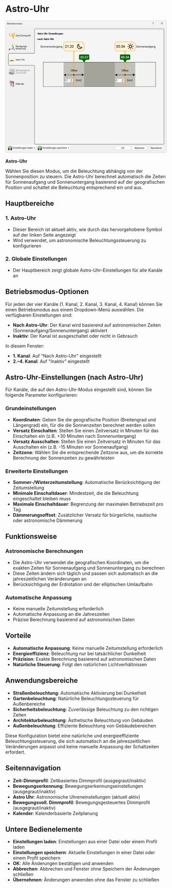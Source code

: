 # Astro-Uhr

![Astro-Uhr](astro-uhr.png)

**Astro-Uhr**

Wählen Sie diesen Modus, um die Beleuchtung abhängig von der Sonnenposition zu steuern. Die Astro-Uhr berechnet automatisch die Zeiten für Sonnenaufgang und Sonnenuntergang basierend auf der geografischen Position und schaltet die Beleuchtung entsprechend ein und aus.

## Hauptbereiche

### 1. Astro-Uhr

- Dieser Bereich ist aktuell aktiv, wie durch das hervorgehobene Symbol auf der linken Seite angezeigt
- Wird verwendet, um astronomische Beleuchtungssteuerung zu konfigurieren

### 2. Globale Einstellungen

- Der Hauptbereich zeigt globale Astro-Uhr-Einstellungen für alle Kanäle an

## Betriebsmodus-Optionen

Für jeden der vier Kanäle (1. Kanal, 2. Kanal, 3. Kanal, 4. Kanal) können Sie einen Betriebsmodus aus einem Dropdown-Menü auswählen. Die verfügbaren Einstellungen sind:

- **Nach Astro-Uhr**: Der Kanal wird basierend auf astronomischen Zeiten (Sonnenaufgang/Sonnenuntergang) aktiviert
- **Inaktiv**: Der Kanal ist ausgeschaltet oder nicht in Gebrauch

In diesem Fenster:
- **1. Kanal**: Auf "Nach Astro-Uhr" eingestellt
- **2.–4. Kanal**: Auf "Inaktiv" eingestellt

## Astro-Uhr-Einstellungen (nach Astro-Uhr)

Für Kanäle, die auf den Astro-Uhr-Modus eingestellt sind, können Sie folgende Parameter konfigurieren:

### Grundeinstellungen
- **Koordinaten**: Geben Sie die geografische Position (Breitengrad und Längengrad) ein, für die die Sonnenzeiten berechnet werden sollen
- **Versatz Einschalten**: Stellen Sie einen Zeitversatz in Minuten für das Einschalten ein (z.B. +30 Minuten nach Sonnenuntergang)
- **Versatz Ausschalten**: Stellen Sie einen Zeitversatz in Minuten für das Ausschalten ein (z.B. -15 Minuten vor Sonnenaufgang)
- **Zeitzone**: Wählen Sie die entsprechende Zeitzone aus, um die korrekte Berechnung der Sonnenzeiten zu gewährleisten

### Erweiterte Einstellungen
- **Sommer-/Winterzeitumstellung**: Automatische Berücksichtigung der Zeitumstellung
- **Minimale Einschaltdauer**: Mindestzeit, die die Beleuchtung eingeschaltet bleiben muss
- **Maximale Einschaltdauer**: Begrenzung der maximalen Betriebszeit pro Tag
- **Dämmerungsoffset**: Zusätzlicher Versatz für bürgerliche, nautische oder astronomische Dämmerung

## Funktionsweise

### Astronomische Berechnungen
- Die Astro-Uhr verwendet die geografischen Koordinaten, um die exakten Zeiten für Sonnenaufgang und Sonnenuntergang zu berechnen
- Diese Zeiten ändern sich täglich und passen sich automatisch an die jahreszeitlichen Veränderungen an
- Berücksichtigung der Erdrotation und der elliptischen Umlaufbahn

### Automatische Anpassung
- Keine manuelle Zeitumstellung erforderlich
- Automatische Anpassung an die Jahreszeiten
- Präzise Berechnung basierend auf astronomischen Daten

## Vorteile

- **Automatische Anpassung**: Keine manuelle Zeitumstellung erforderlich
- **Energieeffizienz**: Beleuchtung nur bei tatsächlicher Dunkelheit
- **Präzision**: Exakte Berechnung basierend auf astronomischen Daten
- **Natürliche Steuerung**: Folgt den natürlichen Lichtverhältnissen

## Anwendungsbereiche

- **Straßenbeleuchtung**: Automatische Aktivierung bei Dunkelheit
- **Gartenbeleuchtung**: Natürliche Beleuchtungssteuerung für Außenbereiche
- **Sicherheitsbeleuchtung**: Zuverlässige Beleuchtung zu den richtigen Zeiten
- **Architekturbeleuchtung**: Ästhetische Beleuchtung von Gebäuden
- **Außenbeleuchtung**: Effiziente Beleuchtung von Gebäudebereichen

Diese Konfiguration bietet eine natürliche und energieeffiziente Beleuchtungssteuerung, die sich automatisch an die jahreszeitlichen Veränderungen anpasst und keine manuelle Anpassung der Schaltzeiten erfordert.

## Seitennavigation

- **Zeit-Dimmprofil**: Zeitbasiertes Dimmprofil (ausgegraut/inaktiv)
- **Bewegungserkennung**: Bewegungserkennungseinstellungen (ausgegraut/inaktiv)
- **Astro Uhr**: Astronomische Uhreneinstellungen (aktuell aktiv)
- **Bewegungsvoll. Dimmprofil**: Bewegungsgesteuertes Dimmprofil (ausgegraut/inaktiv)
- **Kalender**: Kalenderbasierte Zeitplanung

## Untere Bedienelemente

- **Einstellungen laden**: Einstellungen aus einer Datei oder einem Profil laden
- **Einstellungen speichern**: Aktuelle Einstellungen in einer Datei oder einem Profil speichern
- **OK**: Alle Änderungen bestätigen und anwenden
- **Abbrechen**: Abbrechen und Fenster ohne Speichern der Änderungen schließen
- **Übernehmen**: Änderungen anwenden ohne das Fenster zu schließen